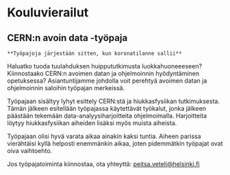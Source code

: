 # Kouluvierailut

## CERN:n avoin data -työpaja

```{note}
**Työpajoja järjestään sitten, kun koronatilanne sallii**
```

Haluatko tuoda tuulahduksen huippututkimusta luokkahuoneeeseen?
Kiinnostaako CERN:n avoimen datan ja ohjelmoinnin hyödyntäminen opetuksessa?
Asiantuntijamme johdolla voit perehtyä avoimen datan ja ohjelmoinnin saloihin työpajan merkeissä.

Työpajaan sisältyy lyhyt esittely CERN:stä ja hiukkasfysiikan tutkimuksesta.
Tämän jälkeen esitellään työpajassa käytettävät työkalut, jonka jälkeen päästään tekemään data-analyysiharjoitteita ohjelmoimalla.
Harjoitteita löytyy hiukkasfysiikan aiheiden lisäksi myös muista aiheista.

Työpajaan olisi hyvä varata aikaa ainakin kaksi tuntia.
Aiheen parissa vierähtäisi kyllä helposti enemmänkin aikaa, joten pidemmätkin työpajat ovat oiva vaihtoehto.

Jos työpajatoiminta kiinnostaa, ota yhteyttä: [peitsa.veteli@helsinki.fi
](mailto:peitsa.veteli@helsinki.fi
)